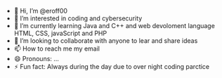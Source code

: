 - 👋 Hi, I’m @eroff00
- 👀 I’m interested in coding and cybersecurity
- 🌱 I’m currently learning Java and C++ and web devoloment language HTML, CSS, javaScript and PHP
- 💞️ I’m looking to collaborate with anyone to lear and share ideas
- 📫 How to reach me my email
- 😄 Pronouns: ...
- ⚡ Fun fact: Always during the day due to over night coding parctice

<!---
eroff00/eroff00 is a ✨ special ✨ repository because its `README.md` (this file) appears on your GitHub profile.
You can click the Preview link to take a look at your changes.
--->
